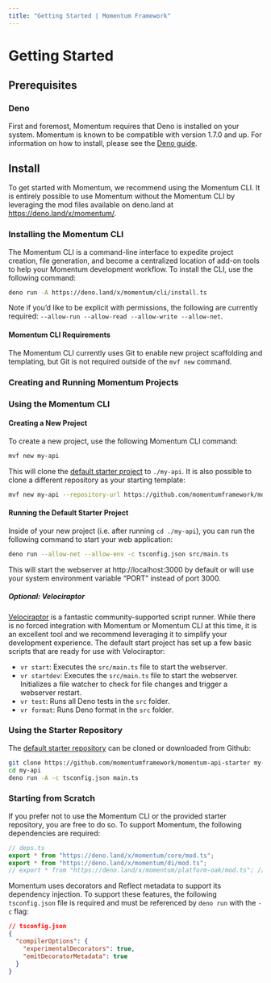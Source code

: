 ```yaml
---
title: "Getting Started | Momentum Framework"
---
```


# Getting Started

## Prerequisites

### Deno

First and foremost, Momentum requires that Deno is installed on your system.
Momentum is known to be compatible with version 1.7.0 and up. For information on
how to install, please see the [Deno guide](https://deno.land/#installation).

## Install

To get started with Momentum, we recommend using the Momentum CLI. It is
entirely possible to use Momentum without the Momentum CLI by leveraging the mod
files available on deno.land at https://deno.land/x/momentum/.

### Installing the Momentum CLI

The Momentum CLI is a command-line interface to expedite project creation, file
generation, and become a centralized location of add-on tools to help your
Momentum development workflow. To install the CLI, use the following command:

```bash
deno run -A https://deno.land/x/momentum/cli/install.ts
```

Note if you’d like to be explicit with permissions, the following are currently
required: `--allow-run --allow-read --allow-write --allow-net`.

#### Momentum CLI Requirements

The Momentum CLI currently uses Git to enable new project scaffolding and
templating, but Git is not required outside of the `mvf new` command.

### Creating and Running Momentum Projects

### Using the Momentum CLI

#### Creating a New Project

To create a new project, use the following Momentum CLI command:

```bash
mvf new my-api
```

This will clone the
[default starter project](https://github.com/momentumframework/momentum-api-starter)
to `./my-api`. It is also possible to clone a different repository as your
starting template:

```bash
mvf new my-api --repository-url https://github.com/momentumframework/momentum-api-starter
```

#### Running the Default Starter Project

Inside of your new project (i.e. after running `cd ./my-api`), you can run the
following command to start your web application:

```bash
deno run --allow-net --allow-env -c tsconfig.json src/main.ts
```

This will start the webserver at http://localhost:3000 by default or will use
your system environment variable “PORT” instead of port 3000.

##### Optional: Velociraptor

[Velociraptor](https://github.com/umbopepato/velociraptor) is a fantastic
community-supported script runner. While there is no forced integration with
Momentum or Momentum CLI at this time, it is an excellent tool and we recommend
leveraging it to simplify your development experience. The default start project
has set up a few basic scripts that are ready for use with Velociraptor:

- `vr start`: Executes the `src/main.ts` file to start the webserver.
- `vr startdev`: Executes the `src/main.ts` file to start the webserver.
  Initializes a file watcher to check for file changes and trigger a webserver
  restart.
- `vr test`: Runs all Deno tests in the `src` folder.
- `vr format`: Runs Deno format in the `src` folder.

### Using the Starter Repository

The
[default starter repository](https://github.com/momentumframework/momentum-api-starter)
can be cloned or downloaded from Github:

```bash
git clone https://github.com/momentumframework/momentum-api-starter my-api
cd my-api
deno run -A -c tsconfig.json main.ts
```

### Starting from Scratch

If you prefer not to use the Momentum CLI or the provided starter repository,
you are free to do so. To support Momentum, the following dependencies are
required:

```ts
// deps.ts
export * from "https://deno.land/x/momentum/core/mod.ts";
export * from "https://deno.land/x/momentum/di/mod.ts";
// export * from "https://deno.land/x/momentum/platform-oak/mod.ts"; // if running a webserver via Oak
```

Momentum uses decorators and Reflect metadata to support its dependency
injection. To support these features, the following `tsconfig.json` file is
required and must be referenced by `deno run` with the `-c` flag:

```json
// tsconfig.json
{ 
  "compilerOptions": {
    "experimentalDecorators": true,
    "emitDecoratorMetadata": true
  }
}
```
